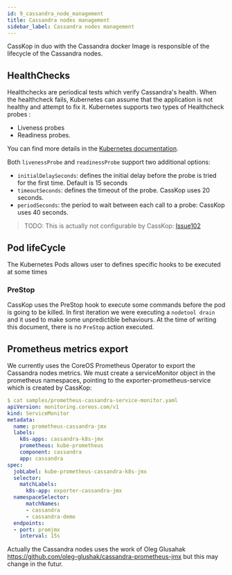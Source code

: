 ```yaml
---
id: 9_cassandra_node_management
title: Cassandra nodes management
sidebar_label: Cassandra nodes management
---
```


CassKop in duo with the Cassandra docker Image is responsible of the lifecycle of the Cassandra nodes.

## HealthChecks

Healthchecks are periodical tests which verify Cassandra's health. When the healthcheck fails, Kubernetes can assume
that the application is not healthy and attempt to fix it. Kubernetes supports two types of Healthcheck probes : 
- Liveness probes
- Readiness probes.

You can find more details in the [Kubernetes
documentation](https://kubernetes.io/docs/tasks/configure-pod-container/configure-liveness-readiness-probes/).

Both `livenessProbe` and `readinessProbe` support two additional options:
- `initialDelaySeconds`: defines the initial delay before the probe is tried for the first time. Default is 15 seconds
- `timeoutSeconds`: defines the timeout of the probe. CassKop uses 20 seconds.
- `periodSeconds`: the period to wait between each call to a probe: CassKop uses 40 seconds.

> TODO: This is actually not configurable by CassKop: [Issue102](https://github.com/Orange-OpenSource/casskop/issues/102)


## Pod lifeCycle

The Kubernetes Pods allows user to defines specific hooks to be executed at some times

### PreStop

CassKop uses the PreStop hook to execute some commands before the pod is going to be killed.
In first iteration we were executing a `nodetool drain` and it used to make some unpredictible behaviours.
At the time of writing this document, there is no `PreStop` action executed. 


## Prometheus metrics export

We currently uses the CoreOS Prometheus Operator to export the Cassandra nodes metrics. We must create a serviceMonitor
object in the prometheus namespaces, pointing to the exporter-prometheus-service which is created by CassKop:


```yaml
$ cat samples/prometheus-cassandra-service-monitor.yaml
apiVersion: monitoring.coreos.com/v1
kind: ServiceMonitor
metadata:
  name: prometheus-cassandra-jmx
  labels:
    k8s-apps: cassandra-k8s-jmx
    prometheus: kube-prometheus
    component: cassandra
    app: cassandra
spec:
  jobLabel: kube-prometheus-cassandra-k8s-jmx
  selector:
    matchLabels:
      k8s-app: exporter-cassandra-jmx
  namespaceSelector:
      matchNames:
      - cassandra
      - cassandra-demo
  endpoints:
  - port: promjmx
    interval: 15s
```

Actually the Cassandra nodes uses the work of Oleg Glusahak https://github.com/oleg-glushak/cassandra-prometheus-jmx but
this may change in the futur.